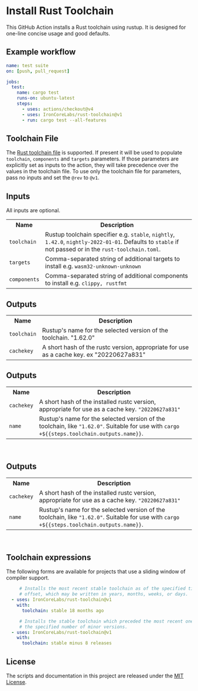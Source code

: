 # Install Rust Toolchain

This GitHub Action installs a Rust toolchain using rustup. It is designed for
one-line concise usage and good defaults.

## Example workflow

```yaml
name: test suite
on: [push, pull_request]

jobs:
  test:
    name: cargo test
    runs-on: ubuntu-latest
    steps:
      - uses: actions/checkout@v4
      - uses: IronCoreLabs/rust-toolchain@v1
      - run: cargo test --all-features
```

## Toolchain File

The [Rust toolchain file](https://rust-lang.github.io/rustup/overrides.html#the-toolchain-file) is supported.
If present it will be used to populate `toolchain`, `components` and `targets` parameters. If those parameters are explicitly set as inputs to the action, they will take precedence over the values in the toolchain file. To use only the toolchain file for parameters, pass no inputs and set the `@rev` to `@v1`.

## Inputs

All inputs are optional.

<table>
<tr>
  <th>Name</th>
  <th>Description</th>
</tr>
<tr>
  <td><code>toolchain</code></td>
  <td>
    Rustup toolchain specifier e.g. <code>stable</code>, <code>nightly</code>, <code>1.42.0</code>, <code>nightly-2022-01-01</code>. Defaults to <code>stable</code> if not passed or in the <code>rust-toolchain.toml</code>.
  </td>
</tr>
<tr>
  <td><code>targets</code></td>
  <td>Comma-separated string of additional targets to install e.g. <code>wasm32-unknown-unknown</code></td>
</tr>
<tr>
  <td><code>components</code></td>
  <td>Comma-separated string of additional components to install e.g. <code>clippy, rustfmt</code></td>
</tr>
</table>

## Outputs

<table>
<tr>
  <th>Name</th>
  <th>Description</th>
</tr>
<tr>
  <td><code>toolchain</code></td>
  <td>
    Rustup's name for the selected version of the toolchain. "1.62.0"
  </td>
</tr>
<tr>
  <td><code>cachekey</code></td>
  <td>A short hash of the rustc version, appropriate for use as a cache key. ex "20220627a831"</td>
</tr>
</table>

## Outputs

<table>
<tr>
  <th>Name</th>
  <th>Description</th>
</tr>
<tr>
  <td><code>cachekey</code></td>
  <td>A short hash of the installed rustc version, appropriate for use as a cache key. <code>"20220627a831"</code></td>
</tr>
<tr>
  <td><code>name</code></td>
  <td>Rustup's name for the selected version of the toolchain, like <code>"1.62.0"</code>. Suitable for use with <code>cargo +${{steps.toolchain.outputs.name}}</code>.</td>
</tr>
</table>

<br>

## Outputs

<table>
<tr>
  <th>Name</th>
  <th>Description</th>
</tr>
<tr>
  <td><code>cachekey</code></td>
  <td>A short hash of the installed rustc version, appropriate for use as a cache key. <code>"20220627a831"</code></td>
</tr>
<tr>
  <td><code>name</code></td>
  <td>Rustup's name for the selected version of the toolchain, like <code>"1.62.0"</code>. Suitable for use with <code>cargo +${{steps.toolchain.outputs.name}}</code>.</td>
</tr>
</table>

<br>

## Toolchain expressions

The following forms are available for projects that use a sliding window of
compiler support.

```yaml
     # Installs the most recent stable toolchain as of the specified time
     # offset, which may be written in years, months, weeks, or days.
  - uses: IronCoreLabs/rust-toolchain@v1
    with:
      toolchain: stable 18 months ago
```

```yaml
     # Installs the stable toolchain which preceded the most recent one by
     # the specified number of minor versions.
  - uses: IronCoreLabs/rust-toolchain@v1
    with:
      toolchain: stable minus 8 releases
```

## License

The scripts and documentation in this project are released under the [MIT
License].

[MIT License]: LICENSE

